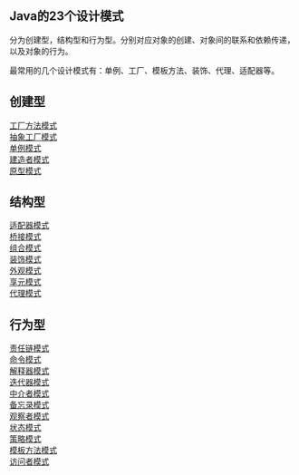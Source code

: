 <!--
date: 2021-11-21T22:34:12+08:00
lastmod: 2021-12-21T22:34:12+08:00
-->
## Java的23个设计模式

分为创建型，结构型和行为型。分别对应对象的创建、对象间的联系和依赖传递，以及对象的行为。

最常用的几个设计模式有：单例、工厂、模板方法、装饰、代理、适配器等。

## 创建型

[工厂方法模式](/all/design_03_01_工厂方法模式)<br>
[抽象工厂模式](/all/design_03_02_抽象工厂模式)<br>
[单例模式](/all/design_03_03_单例模式)<br>
[建造者模式](/all/design_03_04_建造者模式)<br>
[原型模式](/all/design_03_05_原型模式)

## 结构型

[适配器模式](/all/design_03_06_适配器模式)<br>
[桥接模式](/all/design_03_07_桥接模式)<br>
[组合模式](/all/design_03_08_组合模式)<br>
[装饰模式](/all/design_03_09_装饰模式)<br>
[外观模式](/all/design_03_10_外观模式)<br>
[享元模式](/all/design_03_11_享元模式)<br>
[代理模式](/all/design_03_12_代理模式)

## 行为型

[责任链模式](/all/design_03_13_责任链模式)<br>
[命令模式](/all/design_03_14_命令模式)<br>
[解释器模式](/all/design_03_15_解释器模式)<br>
[迭代器模式](/all/design_03_16_迭代器模式)<br>
[中介者模式](/all/design_03_17_中介者模式)<br>
[备忘录模式](/all/design_03_18_备忘录模式)<br>
[观察者模式](/all/design_03_19_观察者模式)<br>
[状态模式](/all/design_03_20_状态模式)<br>
[策略模式](/all/design_03_21_策略模式)<br>
[模板方法模式](/all/design_03_22_模板方法模式)<br>
[访问者模式](/all/design_03_23_访问者模式)

